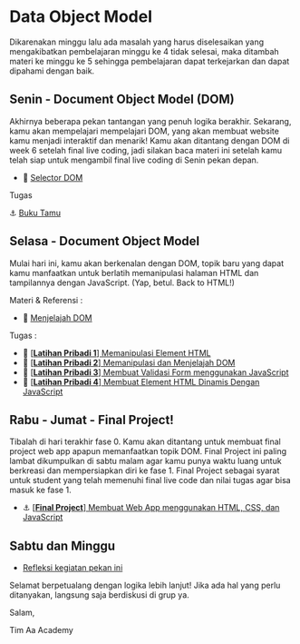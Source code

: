 # Data Object Model

Dikarenakan minggu lalu ada masalah yang harus diselesaikan yang mengakibatkan pembelajaran minggu ke 4 tidak selesai, maka ditambah materi ke minggu ke 5 sehingga pembelajaran dapat terkejarkan dan dapat dipahami dengan baik.

## Senin - Document Object Model (DOM)
Akhirnya beberapa pekan tantangan yang penuh logika berakhir. Sekarang, kamu akan mempelajari mempelajari DOM, yang akan membuat website kamu menjadi interaktif dan menarik! Kamu akan ditantang dengan DOM di week 6 setelah final live coding, jadi silakan baca materi ini setelah kamu telah siap untuk mengambil final live coding di Senin pekan depan.

- :notebook_with_decorative_cover:
[Selector DOM](./week-5/learn/js-dom-basic.md)


Tugas

:anchor: [Buku Tamu](./week-5/challenge/buku-tamu.md)

## Selasa - Document Object Model
Mulai hari ini, kamu akan berkenalan dengan DOM, topik baru yang dapat kamu manfaatkan untuk berlatih memanipulasi halaman HTML dan tampilannya dengan JavaScript. (Yap, betul. Back to HTML!)

Materi & Referensi :
- :notebook_with_decorative_cover:
[Menjelajah DOM](./week-4/learn/js-dom-transversing.md)

Tugas :
- 💪
[[**Latihan Pribadi 1**] Memanipulasi Element HTML](./week-4/challenge/anchor-js-dom-manipulation.md)
- 💪
[[**Latihan Pribadi 2**] Memanipulasi dan Menjelajah DOM](./week-4/challenge/anchor-js-dom-transverse-manipulation.md)
- 💪
[[**Latihan Pribadi 3**] Membuat Validasi Form menggunakan JavaScript](./week-4/challenge/anchor-js-form-validation.md)
- 💪
[[**Latihan Pribadi 4**] Membuat Element HTML Dinamis Dengan JavaScript](./week-4/challenge/anchor-js-dom-creation.md)

## Rabu - Jumat - Final Project!

Tibalah di hari terakhir fase 0. Kamu akan ditantang untuk membuat final project web app apapun memanfaatkan topik DOM. Final Project ini paling lambat dikumpulkan di sabtu malam agar kamu punya waktu luang untuk berkreasi dan mempersiapkan diri ke fase 1. Final Project sebagai syarat untuk student yang telah memenuhi final live code dan nilai tugas agar bisa masuk ke fase 1.

- :anchor:
[[**Final Project**] Membuat Web App menggunakan HTML, CSS, dan JavaScript](./week-4/challenge/anchor-js-dom-web-app.md)

## Sabtu dan Minggu

- [Refleksi kegiatan pekan ini](https://github.com/hacktiv8/phase-0-activities/blob/master/modules/reflection.md)

Selamat berpetualang dengan logika lebih lanjut! Jika ada hal yang perlu ditanyakan, langsung saja berdiskusi di grup ya.

Salam,

Tim Aa Academy
